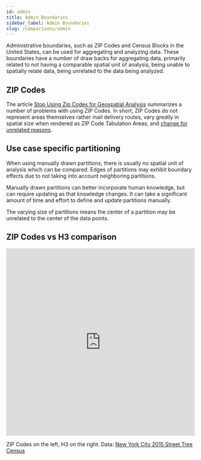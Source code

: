 ```yaml
---
id: admin
title: Admin Boundaries
sidebar_label: Admin Boundaries
slug: /comparisons/admin
---
```


Administrative boundaries, such as ZIP Codes and Census Blocks in the United States, can be used for aggregating and analyzing data. These boundaries have a number of draw backs for aggregating data, primarily related to not having a comparable spatial unit of analysis, being unable to spatially relate data, being unrelated to the data being analyzed.

## ZIP Codes

The article [Stop Using Zip Codes for Geospatial Analysis](https://towardsdatascience.com/stop-using-zip-codes-for-geospatial-analysis-ceacb6e80c38) summarizes a number of problems with using ZIP Codes. In short, ZIP Codes do not represent areas themselves rather mail delivery routes, vary greatly in spatial size when rendered as ZIP Code Tabulation Areas, and [change for unrelated reasons](https://fas.org/sgp/crs/misc/RL33488.pdf).

## Use case specific partitioning

When using manually drawn partitions, there is usually no spatial unit of analysis which can be compared. Edges of partitions may exhibit boundary effects due to not taking into account neighboring partitions.

Manually drawn partitions can better incorporate human knowledge, but can require updating as that knowledge changes. It can take a significant amount of time and effort to define and update partitions manually.

The varying size of partitions means the center of a partition may be unrelated to the center of the data points.

## ZIP Codes vs H3 comparison

<iframe width="100%" height="500px" src="https://studio.unfolded.ai/public/72504bc0-184e-4ba0-b10b-72fdf61e2c33/embed" frameborder="0" allowfullscreen></iframe>

ZIP Codes on the left, H3 on the right. Data: [New York City 2015 Street Tree Census](https://data.cityofnewyork.us/Environment/2015-Street-Tree-Census-Tree-Data/uvpi-gqnh)

